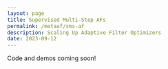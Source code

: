```yaml
---
layout: page
title: Supervised Multi-Step AFs
permalink: /metaaf/sms-af
description: Scaling Up Adaptive Filter Optimizers
date: 2023-09-12
---
```

Code and demos coming soon!
